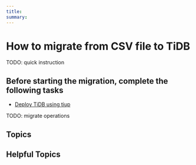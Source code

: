 ```yaml
---
title: 
summary: 
---
```

# How to migrate from CSV file to TiDB

TODO: quick instruction

## Before starting the migration, complete the following tasks

- [Deploy TiDB using tiup](/data-migration/todo.md)

TODO: migrate operations

## Topics

## Helpful Topics  
